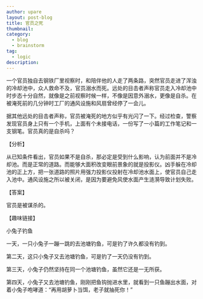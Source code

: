 ```yaml
---
author: upare
layout: post-blog
title: 官员之死
thumbnail:
category:
  - blog
  - brainstorm
tag:
  - logic
description: 
---
```

一个官员独自去钢铁厂里视察时，和陪伴他的人走了两条路，突然官员走进了浑浊的冷却池中，众人救命不及，官员溺水而死。远处的目击者声称官员走入冷却池中时步态十分自然，就像是之前视察时候一样，不像是因意外溺水，更像是自杀。在被淹死前的几分钟时工厂的通风设施和风扇曾经停了一会儿。

据其他远处的目击者声称，官员被淹死的地方似乎有光闪了一下。经过检查，警察发现官员身上只有一个手机，上面有个未接电话，一份写了一小篇的工作笔记和一支钢笔。官员真的是自杀吗？

【分析】

从已知条件看出，官员如果不是自杀，那必定是受到什么影响，认为前面并不是冷却池。而是正常的道路。而能够大面积改变眼前景象的就是投影仪。凶手躲在冷却池的正上方，把一张道路的照片用强力投影仪投射在冷却池水面上，使官员自己走入池中。通风设施之所以被关闭，是因为要避免风使水面产生涟漪导致计划失败。

【答案】

官员是被谋杀的。

【趣味链接】

小兔子钓鱼

一天，一只小兔子一蹦一跳的去池塘钓鱼，可是钓了许久都没有钓到。

第二天，这只小兔子又去池塘钓鱼，可是钓了一天仍没有钓到。

第三天，小兔子仍然坚持在同一个池塘钓鱼，虽然它还是一无所获。

第四天，小兔子又去池塘钓鱼，刚刚把鱼钩抛进水里，就看到一只鱼蹦出水面，对着小兔子咆哮道：“再用胡萝卜当饵，老子就抽死你！”